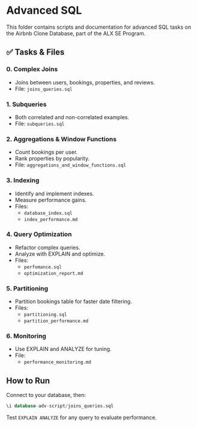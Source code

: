 # Advanced SQL

This folder contains scripts and documentation for advanced SQL tasks on the Airbnb Clone Database, part of the ALX SE Program.

## ✅ Tasks & Files

### 0. Complex Joins

- Joins between users, bookings, properties, and reviews.
- File: `joins_queries.sql`

### 1. Subqueries

- Both correlated and non-correlated examples.
- File: `subqueries.sql`

### 2. Aggregations & Window Functions

- Count bookings per user.
- Rank properties by popularity.
- File: `aggregations_and_window_functions.sql`

### 3. Indexing

- Identify and implement indexes.
- Measure performance gains.
- Files:
  - `database_index.sql`
  - `index_performance.md`

### 4. Query Optimization

- Refactor complex queries.
- Analyze with EXPLAIN and optimize.
- Files:
  - `perfomance.sql`
  - `optimization_report.md`

### 5. Partitioning

- Partition bookings table for faster date filtering.
- Files:
  - `partitioning.sql`
  - `partition_performance.md`

### 6. Monitoring

- Use EXPLAIN and ANALYZE for tuning.
- File:
  - `performance_monitoring.md`

## How to Run

Connect to your database, then:

```sql
\i database-adv-script/joins_queries.sql
```

Test `EXPLAIN ANALYZE` for any query to evaluate performance.
